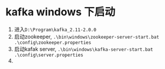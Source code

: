 # kafka windows 下启动
1. 进入`D:\Program\kafka_2.11-2.0.0`
2. 启动zookeeper, `.\bin\windows\zookeeper-server-start.bat  .\config\zookeeper.properties`
3. 启动kafak server, `.\bin\windows\kafka-server-start.bat .\config\server.properties`
4. 